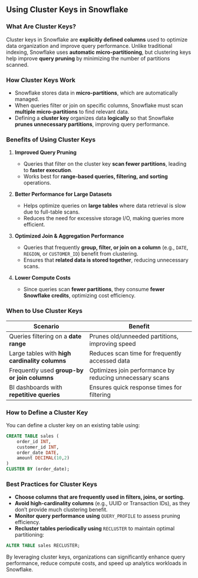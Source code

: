 ## Using Cluster Keys in Snowflake

### **What Are Cluster Keys?**
Cluster keys in Snowflake are **explicitly defined columns** used to optimize data organization and improve query performance. Unlike traditional indexing, Snowflake uses **automatic micro-partitioning**, but clustering keys help improve **query pruning** by minimizing the number of partitions scanned.

### **How Cluster Keys Work**
- Snowflake stores data in **micro-partitions**, which are automatically managed.  
- When queries filter or join on specific columns, Snowflake must scan **multiple micro-partitions** to find relevant data.  
- Defining a **cluster key** organizes data **logically** so that Snowflake **prunes unnecessary partitions**, improving query performance.  

### **Benefits of Using Cluster Keys**
1. **Improved Query Pruning**  
   - Queries that filter on the cluster key **scan fewer partitions**, leading to **faster execution**.  
   - Works best for **range-based queries, filtering, and sorting** operations.  

2. **Better Performance for Large Datasets**  
   - Helps optimize queries on **large tables** where data retrieval is slow due to full-table scans.  
   - Reduces the need for excessive storage I/O, making queries more efficient.  

3. **Optimized Join & Aggregation Performance**  
   - Queries that frequently **group, filter, or join on a column** (e.g., `DATE`, `REGION`, or `CUSTOMER_ID`) benefit from clustering.  
   - Ensures that **related data is stored together**, reducing unnecessary scans.  

4. **Lower Compute Costs**  
   - Since queries scan **fewer partitions**, they consume **fewer Snowflake credits**, optimizing cost efficiency.  

### **When to Use Cluster Keys**
| Scenario | Benefit |
|----------|---------|
| Queries filtering on a **date range** | Prunes old/unneeded partitions, improving speed |
| Large tables with **high cardinality columns** | Reduces scan time for frequently accessed data |
| Frequently used **group-by or join columns** | Optimizes join performance by reducing unnecessary scans |
| BI dashboards with **repetitive queries** | Ensures quick response times for filtering |


### **How to Define a Cluster Key**
You can define a cluster key on an existing table using:  

```sql
CREATE TABLE sales (
    order_id INT,
    customer_id INT,
    order_date DATE,
    amount DECIMAL(10,2)
)
CLUSTER BY (order_date);
```

### **Best Practices for Cluster Keys**
- **Choose columns that are frequently used in filters, joins, or sorting.**
- **Avoid high-cardinality columns**  (e.g., UUID or Transaction IDs), as they don’t provide much clustering benefit.
- **Monitor query performance using** `QUERY_PROFILE` to assess pruning efficiency.
- **Recluster tables periodically using** `RECLUSTER` to maintain optimal partitioning:

```sql
ALTER TABLE sales RECLUSTER;
```

By leveraging cluster keys, organizations can significantly enhance query performance, reduce compute costs, and speed up analytics workloads in Snowflake.